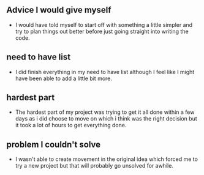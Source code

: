 ## Advice I would give myself
- I would have told myself to start off with something a little simpler and try to plan things out better before just going straight into writing the code.
## need to have list
- I did finish everything in my need to have list although I feel like I might have been able to add a little bit more.
## hardest part
- The hardest part of my project was trying to get it all done within a few days as i did choose to move on which i think was the right decision but it took a lot of hours to get everything done.
## problem I couldn't solve
- I wasn't able to create movement in the original idea which forced me to try a new project but that will probably go unsolved for awhile.
